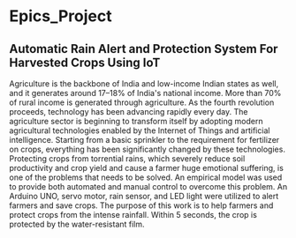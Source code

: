 <h1>
  Epics_Project </h1>
<h2>Automatic Rain Alert and Protection System For Harvested Crops Using IoT</h2>
<p>
  Agriculture is the backbone of India and low-income Indian states as well, and it generates around 17–18% of India's national income. More than 70% of rural income is generated through agriculture. As the fourth revolution proceeds, technology has been advancing rapidly every day. The agriculture sector is beginning to transform itself by adopting modern agricultural technologies enabled by the Internet of Things and artificial intelligence. Starting from a basic sprinkler to the requirement for fertilizer on crops, everything has been significantly changed by these technologies. Protecting crops from torrential rains, which severely reduce soil productivity and crop yield and cause a farmer huge emotional suffering, is one of the problems that needs to be solved. An empirical model was used to provide both automated and manual control to overcome this problem. An Arduino UNO, servo motor, rain sensor, and LED light were utilized to alert farmers and save crops. The purpose of this work is to help farmers and protect crops from the intense rainfall. Within 5 seconds, the crop is protected by the water-resistant film.
</p>
